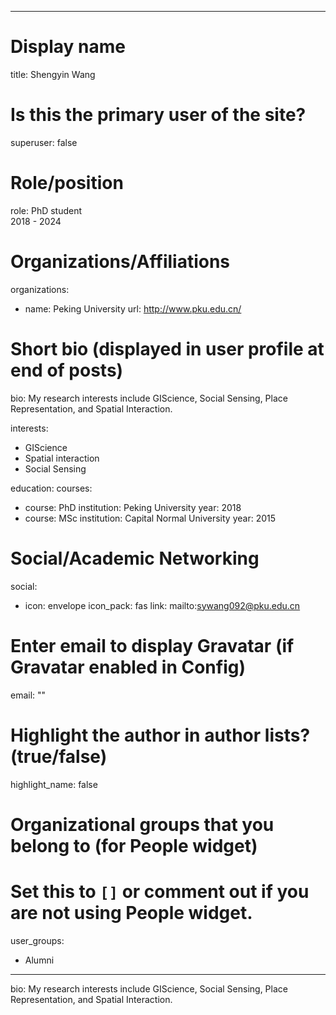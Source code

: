 
---
# Display name
title: Shengyin Wang

# Is this the primary user of the site?
superuser: false

# Role/position
role: PhD student<br>2018 - 2024</br>

# Organizations/Affiliations
organizations:
- name: Peking University
  url: http://www.pku.edu.cn/

# Short bio (displayed in user profile at end of posts)
bio: My research interests include GIScience, Social Sensing, Place Representation, and Spatial Interaction.

interests:
  - GIScience
  - Spatial interaction
  - Social Sensing


education:
  courses:
  - course: PhD
    institution: Peking University
    year: 2018
  - course: MSc
    institution: Capital Normal University
    year: 2015



# Social/Academic Networking
social:
  - icon: envelope
    icon_pack: fas
    link: mailto:sywang092@pku.edu.cn


# Enter email to display Gravatar (if Gravatar enabled in Config)
email: ""

# Highlight the author in author lists? (true/false)
highlight_name: false

# Organizational groups that you belong to (for People widget)
#   Set this to `[]` or comment out if you are not using People widget.
user_groups:
- Alumni
---
bio: My research interests include GIScience, Social Sensing, Place Representation, and Spatial Interaction.
